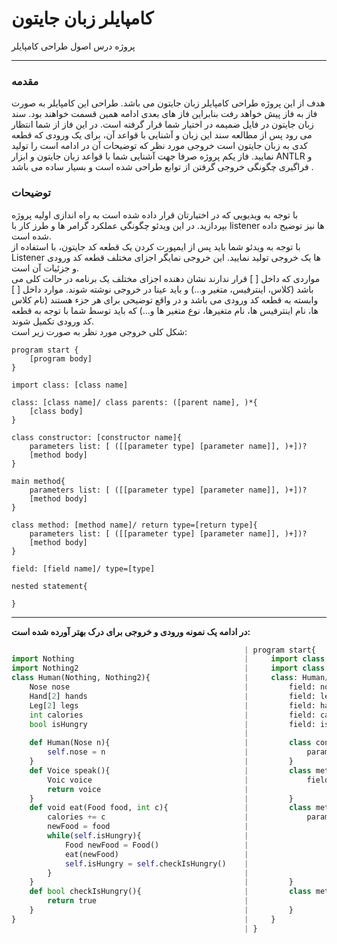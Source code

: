 # کامپایلر زبان جایتون <br>
پروژه درس اصول طراحی کامپایلر <br>

---
### مقدمه
هدف از این پروژه طراحی کامپایلر زبان جایتون می باشد. طراحی این کامپایلر به صورت فاز به فاز
پیش خواهد رفت بنابراین فاز های بعدی ادامه همین قسمت خواهند بود. سند زبان جایتون در فایل
ضمیمه در اختیار شما قرار گرفته است. در این فاز از شما انتظار می رود پس از مطالعه سند این
زبان و آشنایی با قواعد آن، برای یک ورودی که قطعه کدی به زبان جایتون است خروجی مورد نظر
که توضیحات آن در ادامه است را تولید نمایید. فاز یکم پروژه صرفا جهت آشنایی شما با قواعد زبان
جایتون و ابزار ANTLR و فراگیری چگونگی خروجی گرفتن از توابع طراحی شده است و بسیار ساده
می باشد .
### توضیحات
با توجه به ویدیویی که در اختیارتان قرار داده شده است به راه اندازی اولیه پروژه بپردازید. در این
ویدئو چگونگی عملکرد گرامر ها و طرز کار با listener ها نیز توضیح داده شده است. <br>
با توجه به ویدئو شما باید پس از ایمپورت کردن یک قطعه کد جایتون، با استفاده از Listener ها یک
خروجی تولید نمایید. این خروجی نمایگر اجزای مختلف قطعه کد ورودی و جزئیات آن است. <br>
مواردی که داخل [ ] قرار ندارند نشان دهنده اجزای مختلف یک برنامه در حالت کلی می باشد (کلاس، اینترفیس، متغیر و...) و باید عینا در خروجی نوشته شوند. موارد داخل [ ] وابسته به قطعه کد ورودی می باشد و در واقع توضیحی برای هر جزء هستند (نام کلاس ها، نام اینترفیس ها، نام متغیرها، نوع متغیر ها و...) که باید توسط شما با توجه به قطعه کد ورودی تکمیل شوند. <br>
شکل کلی خروجی مورد نظر به صورت زیر است: <br>
```
program start {
    [program body]
}    

import class: [class name]

class: [class name]/ class parents: ([parent name], )*{
    [class body]
}

class constructor: [constructor name]{
    parameters list: [ ([[parameter type] [parameter name]], )+])?
    [method body]
}

main method{
    parameters list: [ ([[parameter type] [parameter name]], )+])?
    [method body]
}

class method: [method name]/ return type=[return type]{
    parameters list: [ ([[parameter type] [parameter name]], )+])?
    [method body]
}

field: [field name]/ type=[type]

nested statement{
    
}
```
---
 **در ادامه یک نمونه ورودی و خروجی برای درک بهتر آورده شده است:**

```python
                                                    | program start{
import Nothing                                      |     import class: Nothing1
import Nothing2                                     |     import class: Nothing2
class Human(Nothing, Nothing2){                     |     class: Human/ class parents: object, {
    Nose nose                                       |         field: nose/ type= Nose
    Hand[2] hands                                   |         field: legs/ type= Leg
    Leg[2] legs                                     |         field: hands/ type= Hand
    int calories                                    |         field: calories/ type= int
    bool isHungry                                   |         field: isHungry/ type= bool
                                                    | 
    def Human(Nose n){                              |         class constructor: Human{
        self.nose = n                               |             parameter list: [Nose n]
    }                                               |         }
    def Voice speak(){                              |         class method: speak/ return type: Voice{
        Voic voice                                  |             field: voice/ type= Voice
        return voice                                | 
    }                                               |         }
    def void eat(Food food, int c){                 |         class method: eat{
        calories += c                               |             parameter list: [Food food, int c, ]
        newFood = food                              |
        while(self.isHungry){                       |
            Food newFood = Food()                   |
            eat(newFood)                            |
            self.isHungry = self.checkIsHungry()    |
        }                                           |
    }                                               |         }
    def bool checkIsHungry(){                       |         class method: checkIsHungry/ return type: bool{
        return true                                 |             
    }                                               |         }
}                                                   |     }
                                                    | }
```